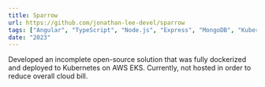 ```yaml
---
title: Sparrow
url: https://github.com/jonathan-lee-devel/sparrow
tags: ["Angular", "TypeScript", "Node.js", "Express", "MongoDB", "Kubernetes"]
date: "2023"
---
```


Developed an incomplete open-source solution that was fully dockerized and deployed to Kubernetes on AWS EKS.
Currently, not hosted in order to reduce overall cloud bill.

